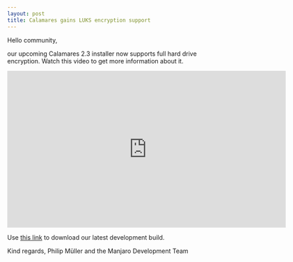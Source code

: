 ```yaml
---
layout: post
title: Calamares gains LUKS encryption support
---
```


Hello community,

our upcoming Calamares 2.3 installer now supports full hard drive encryption. Watch this video to get more information about it.

<iframe src="https://player.vimeo.com/video/165639115" width="640" height="360" frameborder="0" webkitallowfullscreen mozallowfullscreen allowfullscreen></iframe>

Use [this link](https://forum.manjaro.org/index.php?topic=33274.0) to download our latest development build.

Kind regards,
Philip Müller and the Manjaro Development Team
